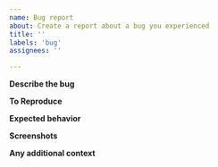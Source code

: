 ```yaml
---
name: Bug report
about: Create a report about a bug you experienced
title: ''
labels: 'bug'
assignees: ''

---
```


**Describe the bug**

<!-- A clear description of what the bug is. -->

**To Reproduce**

<!-- Steps to reproduce the behavior: -->

<!--
1. Type '...'
2. Click on '....'
3. Scroll down to '....'
4. See error
-->

**Expected behavior**

<!-- A clear description of what you expected to happen. -->

**Screenshots**

<!-- If applicable, add screenshots to help explain your problem. -->

**Any additional context**

<!-- Add any other context about the problem here. -->

